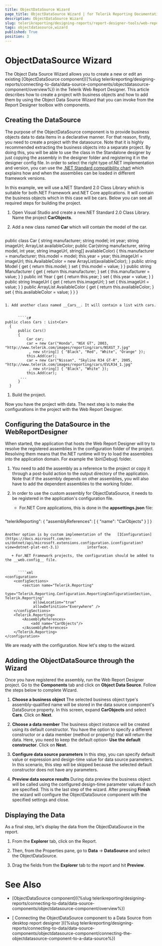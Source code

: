 ```yaml
---
title: ObjectDataSource Wizard
page_title: ObjectDataSource Wizard | for Telerik Reporting Documentation
description: ObjectDataSource Wizard
slug: telerikreporting/designing-reports/report-designer-tools/web-report-designer/tools/objectdatasource-wizard
tags: objectdatasource,wizard
published: True
position: 3
---
```


# ObjectDataSource Wizard



The Object Data Source Wizard allows you to create a new or edit an existing [ObjectDataSource component]({%slug telerikreporting/designing-reports/connecting-to-data/data-source-components/objectdatasource-component/overview%}) in the Telerik         Web Report Designer.         This article describes how to create a project with business objects and how to add them by using the  Object Data Source Wizard that you can invoke from the Report Designer toolbox with components.       

## Creating the DataSource

The purpose of the ObjectDataSource component is to provide business objects data to data items in a declarative manner. For that reason, firstly, you need to create a project with the datasource.           Note that it is highly recommended extracting the business objects into a separate project.           By doing this, you will be able to use the class in the Standalone designer by just copying the assembly in the designer folder and registering it in the designer config file.           In order to select the right type of.NET implementation and version, you can use the            [.NET Standard compatibility chart](https://docs.microsoft.com/en-us/dotnet/standard/net-standard)  which explains how and when the assemblies can be loaded in different framework versions.         

In this example, we will use a.NET Standard 2.0 Class Library which is suitable for both.NET Framework and.NET Core applications.           It will contain the business objects which in this case will be cars.           Below you can see all required steps for building the project.         

1. Open Visual Studio and create a new.NET Standard 2.0 Class Library. Name the project __CarObjects__.             

1. Add a new class named __Car__ which will contain the model of the car.             

    
      ````c#
public class Car
 {
     string manufacturer;
     string model;
     int year;
     string imageUrl;
     ArrayList availableColor;
     public Car(string manufacturer, string model, int year, string imageUrl, string[] availableColor)
     {
         this.manufacturer = manufacturer;
         this.model = model;
         this.year = year;
         this.imageUrl = imageUrl;
         this.AvailableColor = new ArrayList(availableColor);
     }
     public string Model
     {
         get { return this.model; }
         set { this.model = value; }
     }
     public string Manufacturer
     {
         get { return this.manufacturer; }
         set { this.manufacturer = value; }
     }
     public int Year
     {
         get { return this.year; }
         set { this.year = value; }
     }
     public string ImageUrl
     {
         get { return this.imageUrl; }
         set { this.imageUrl = value; }
     }
     public ArrayList AvailableColor
     {
         get { return this.availableColor; }
         set { this.availableColor = value; }
     }
 }
````

1. Add another class named __Cars__. It will contain a list with cars.             

    
      ````c#
public class Cars : List<Car>
  {
      public Cars()
      {
          Car car;
          car = new Car("Honda", "NSX GT", 2003, "http://www.telerik.com/images/reporting/cars/NSXGT_7.jpg"
           , new string[] { "Black", "Red", "White", "Orange" });
          this.Add(car);
          car = new Car("Nissan", "Skyline R34 GT-R", 2005, "http://www.telerik.com/images/reporting/cars/EVLR34_1.jpg"
           , new string[] { "Black", "White" });
          this.Add(car);
       ...
      }
  }
````

1. Build the project.             

Now you have the project with data. The next step is to make the configurations in the project with the Web Report Designer.         

## Configuring the DataSource in the WebReportDesigner

When started, the application that hosts the Web Report Designer will try to resolve the registered assemblies in the configuration folder of the project.           Resolving them means that the.NET runtime will try to load the assemblies into the application domain. For example the \bin\Debug\ folder.         

1. You need to add the assembly as a reference to the project or copy it through a post-build action to the output directory of the application.           Note that if the assembly depends on other assemblies, you will also have to add the dependent assemblies to the working folder.         

1. In order to use the custom assembly for ObjectDataSource, it needs to be registered in the application's configuration file.         

   + For.NET Core applications, this is done in the __appsettings.json__ file:             

    
      ````js
"telerikReporting": {
    "assemblyReferences": [
       {
         "name": "CarObjects"
       }
  ]
    }
````

Another option is by custom implementation of the   [IConfiguration](https://docs.microsoft.com/en-us/dotnet/api/microsoft.extensions.configuration.iconfiguration?view=dotnet-plat-ext-3.1)             interface.         

   + For.NET Framework projects, the configuration should be added to the __web.config__ file.             

    
      ````xml
<configuration>
    <configSections>
        <section name="Telerik.Reporting"
             type="Telerik.Reporting.Configuration.ReportingConfigurationSection, Telerik.Reporting"
             allowLocation="true"
             allowDefinition="Everywhere" />
    </configSections>
    <Telerik.Reporting>
        <AssemblyReferences>
            <add name="CarObjects"/>
        </AssemblyReferences>
    </Telerik.Reporting>
</configuration>
````

We are ready with the configuration. Now let's step to the wizard.         

## Adding the ObjectDataSource through the Wizard

Once you have registered the assembly, run the Web Report Designer project. Go to the __Components__ tab and           click on __Object Data Source__. Follow the steps below to complete Wizard.         

1. __Choose a business object__ The selected business object type's assembly-qualified name will be stored in the data source component's DataSource property.             In this screen, expand __CarObjects__ and select __Cars__. Click on __Next__.             

1. __Choose a data member__ The business object instance will be created using its default constructor. You have the option to specify a different constructor or a data member (method or property) that will return the data.             Here, you need to keep the default option- __Use the default constructor__. Click on __Next__.             

1. __Configure data source parameters__ In this step, you can specify default value or expression and design-time value for data source parameters.             In this scenario, this step will be skipped because the selected default constructor does not have any parameters.             

1. __Preview data source results__ During data preview the business object will be called using the configured design-time parameter values if such are specified.              This is the last step of the wizard. After pressing __Finish__ the wizard will configure the ObjectDataSource component with the specified settings and close.             

## Displaying the Data

As a final step, let's display the data from the ObjectDataSource in the report.          

1. From the __Explorer__ tab, click on the Report.             

1. Then, from the Properties pane, go to __Data__ -> __DataSource__ and select the ObjectDataSource.             

1. Drag the fields from the __Explorer__ tab to the report and hit  __Preview__.             


# See Also

 

* [ObjectDataSource component]({%slug telerikreporting/designing-reports/connecting-to-data/data-source-components/objectdatasource-component/overview%})

 

* [
        Connecting the ObjectDataSource component to a Data Source from desktop report designer
   ]({%slug telerikreporting/designing-reports/connecting-to-data/data-source-components/objectdatasource-component/connecting-the-objectdatasource-component-to-a-data-source%})

